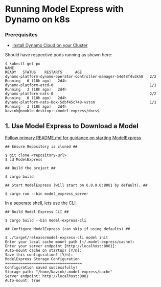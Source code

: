 # Running Model Express with Dynamo on k8s

### Prerequisites 

- [Install Dynamo Cloud on your Cluster](https://github.com/ai-dynamo/dynamo/blob/a8cb6554779f8283edd0c62d50743f2cb58e989b/docs/guides/dynamo_deploy/dynamo_cloud.md)

Should have respective pods running as shown here:

```
$ kubectl get po
NAME                                                              READY   STATUS    RESTARTS      AGE
dynamo-platform-dynamo-operator-controller-manager-54d48f4vdkh8   2/2     Running   6 (18h ago)   2d4h
dynamo-platform-etcd-0                                            1/1     Running   3 (18h ago)   2d4h
dynamo-platform-nats-0                                            2/2     Running   6 (18h ago)   2d4h
dynamo-platform-nats-box-5dbf45c748-vstcm                         1/1     Running   3 (18h ago)   2d4h
kavink@nnoble-desktop:~/model-express/docs$ 
```


## 1. Use Model Express to Download a Model

[Follow primary README.md for guidance on starting ModelExpress](https://github.com/ai-dynamo/modelexpress/blob/main/README.md)

```
## Ensure Repository is cloned ##

$ git clone <repository-url>
$ cd ModelExpress

## Build the project ##

$ cargo build

## Start ModelExpress (will start on 0.0.0.0:8001 by default). ##

$ cargo run --bin model_express_server
```

In a seperate shell, lets use the CLI

```
## Build Model Express CLI ##

$ cargo build --bin model-express-cli

## Configure ModelExpress (can skip if using defaults) ##

$ ./target/release/model-express-cli model init
Enter your local cache mount path [~/.model-express/cache]: 
Enter your server endpoint [http://localhost:8001]: 
Auto-mount cache on startup? [Y/n]: 
Save this configuration? [Y/n]: 
ModelExpress Storage Configuration
===================================
Configuration saved successfully!
Storage path: "/home/kavink/.model-express/cache"
Server endpoint: http://localhost:8001
Auto-mount: true
```


